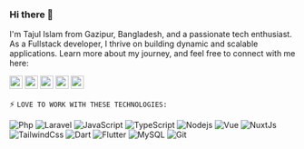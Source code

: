 ### Hi there 👋

I'm Tajul Islam from Gazipur, Bangladesh, and a passionate tech enthusiast. As a Fullstack developer, I thrive on building dynamic and scalable applications. Learn more about my journey, and feel free to connect with me here:

<!-- Socical platform links -->

<p>
<a href="https://x.com/tajulislamsaikt"><img src="https://img.shields.io/badge/X-000000?&style=for-the-badge&logo=x&logoColor=white" height=23></a>
<a href="https://www.facebook.com/tajulislamsaikat/"><img src="https://img.shields.io/badge/Facebook-blue?&style=for-the-badge&logo=facebook&logoColor=white" height=23></a>
<a href="https://www.linkedin.com/in/tajulislamsaikat/"><img src="https://img.shields.io/badge/LinkedIn-0A66C2?&style=for-the-badge&logo=linkedin&logoColor=white" height=23></a>
<a href="https://www.quora.com/profile/TajulIslamSaikat"><img src="https://img.shields.io/badge/-Quora-B92B27?style=flat-square&logo=quora&logoColor=white" height=23></a>
<a href="https://stackoverflow.com/users/13186544/tajulislamsaikat"><img src="https://img.shields.io/badge/Stack%20Overflow-F58025?&style=for-the-badge&logo=stackoverflow&logoColor=white" height=23></a>
</p>

<!-- ### ⚡ Technologies -->
<p>
⚡ <code>LOVE TO WORK WITH THESE TECHNOLOGIES:</code>
<!-- ⚡ LOVE TO WORK WITH THESE TECHNOLOGIES: -->
<!-- Love to work with these technologies: -->

![Php](https://img.shields.io/badge/-PHP-black?style=flat-square&logo=php)
![Laravel](https://img.shields.io/badge/-Laravel-E34F26?style=flat-square&logo=laravel&logoColor=white)
![JavaScript](https://img.shields.io/badge/-JavaScript-black?style=flat-square&logo=javascript)
![TypeScript](https://img.shields.io/badge/-TypeScript-007ACC?style=flat-square&logo=typescript&logoColor=white)
![Nodejs](https://img.shields.io/badge/-Nodejs-black?style=flat-square&logo=Node.js)
![Vue](https://img.shields.io/badge/-Vue-4FC08D?&style=flat&logo=Vue.js&logoColor=white)
![NuxtJs](https://img.shields.io/badge/-Nuxt.js-00DC82?style=flat-square&logo=nuxt.js&logoColor=white)
![TailwindCss](https://img.shields.io/badge/-TailwindCSS-06B6D4?style=flat-square&logo=tailwindcss&logoColor=white)
![Dart](https://img.shields.io/badge/-Dart-0175C2?style=flat-square&logo=dart&logoColor=white)
![Flutter](https://img.shields.io/badge/-Flutter-02569B?style=flat-square&logo=flutter&logoColor=white)
![MySQL](https://img.shields.io/badge/-MySQL-black?style=flat-square&logo=mysql&logoColor=white)
![Git](https://img.shields.io/badge/-Git-black?style=flat-square&logo=git)

</p>
<!-- Integrated App (For statistics) -->

<!-- GitHub stat -->
<!-- ![Docker](https://img.shields.io/badge/-Docker-black?style=flat-square&logo=docker)
![Heroku](https://img.shields.io/badge/-Heroku-430098?style=flat-square&logo=heroku)
![HTML5](https://img.shields.io/badge/-HTML5-E34F26?style=flat-square&logo=html5&logoColor=white)
![CSS3](https://img.shields.io/badge/-CSS3-1572B6?style=flat-square&logo=css3)
![DigitalOcean](https://img.shields.io/badge/-Digital%20Ocean-darkblue?style=flat-square&logo=digitalocean) -->

<!-- ![Github Stats](https://github-readme-stats.vercel.app/api?username=sunwarul&count_private=true&show_icons=true&include_all_commits=true) -->

<!-- Most used languages -->

<!-- ![Top Langs](https://github-readme-stats.vercel.app/api/top-langs/?username=sunwarul&hide=TeX&layout=compact) -->

<!--

EXTRA (NOT ACTIVE)

[![Linkedin Badge](https://img.shields.io/badge/-anirudhemmadi-blue?style=flat-square&logo=Linkedin&logoColor=white&link=https://www.linkedin.com/in/sunwarul/)](https://www.linkedin.com/in/sunwarul/)

[![Youtube Badge](https://img.shields.io/badge/-koolkanna-darkred?style=flat-square&logo=youtube&logoColor=white&link=https://www.youtube.com/c/koolkanna)](https://www.youtube.com/c/koolkanna)
[![Medium Badge](https://img.shields.io/badge/-@aemmadi-03a57a?style=flat-square&labelColor=000000&logo=Medium&link=https://medium.com/@sunwarul/)](https://medium.com/@sunwarul)
[![Gmail Badge](https://img.shields.io/badge/-kanna6501@gmail.com-c14438?style=flat-square&logo=Gmail&logoColor=white&link=mailto:sunwarul.dev@gmail.com)](mailto:sunwarul.dev@gmail.com)
[![dev.to](https://dev.to/sunwarul)](https://dev.to/sunwarul)

**Sunwarul/sunwarul** is a ✨ _special_ ✨ repository because its `README.md` (this file) appears on your GitHub profile.

Here are some ideas to get you started:

- 🔭 I’m currently working on ...
- 🌱 I’m currently learning ...
- 👯 I’m looking to collaborate on ...
- 🤔 I’m looking for help with ...
- 💬 Ask me about ...
- 📫 How to reach me: ...
- 😄 Pronouns: ...
- ⚡ Fun fact: ...


-->
